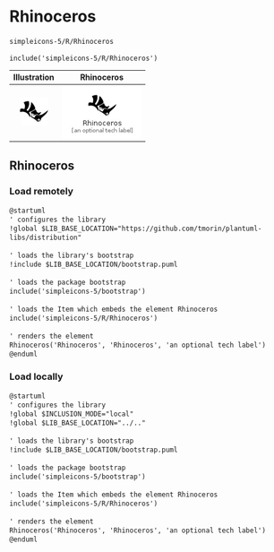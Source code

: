 # Rhinoceros


```text
simpleicons-5/R/Rhinoceros
```

```text
include('simpleicons-5/R/Rhinoceros')
```



| Illustration | Rhinoceros |
| :---: | :---: |
| ![illustration for Illustration](../../simpleicons-5/R/Rhinoceros.png) | ![illustration for Rhinoceros](../../simpleicons-5/R/Rhinoceros.Local.png) |




## Rhinoceros

### Load remotely
```plantuml
@startuml
' configures the library
!global $LIB_BASE_LOCATION="https://github.com/tmorin/plantuml-libs/distribution"

' loads the library's bootstrap
!include $LIB_BASE_LOCATION/bootstrap.puml

' loads the package bootstrap
include('simpleicons-5/bootstrap')

' loads the Item which embeds the element Rhinoceros
include('simpleicons-5/R/Rhinoceros')

' renders the element
Rhinoceros('Rhinoceros', 'Rhinoceros', 'an optional tech label')
@enduml
```

### Load locally
```plantuml
@startuml
' configures the library
!global $INCLUSION_MODE="local"
!global $LIB_BASE_LOCATION="../.."

' loads the library's bootstrap
!include $LIB_BASE_LOCATION/bootstrap.puml

' loads the package bootstrap
include('simpleicons-5/bootstrap')

' loads the Item which embeds the element Rhinoceros
include('simpleicons-5/R/Rhinoceros')

' renders the element
Rhinoceros('Rhinoceros', 'Rhinoceros', 'an optional tech label')
@enduml
```

